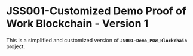 # JSS001-Customized Demo Proof of Work Blockchain - Version 1

This is a simplified and customized version of **`JS001-Demo_POW_Blockchain`** project.